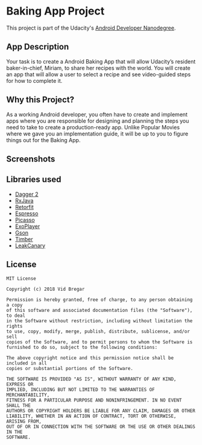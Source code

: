 
# Baking App Project

This project is part of the Udacity's [Android Developer Nanodegree](https://eu.udacity.com/course/android-developer-nanodegree-by-google--nd801).

## App Description

Your task is to create a Android Baking App that will allow Udacity’s resident baker-in-chief, Miriam,
to share her recipes with the world. You will create an app that will allow a user to select a recipe and
see video-guided steps for how to complete it.

## Why this Project?

As a working Android developer, you often have to create and
implement apps where you are responsible for designing and
planning the steps you need to take to create a production-ready app.
Unlike Popular Movies where we gave you an implementation guide,
it will be up to you to figure things out for the Baking App.

## Screenshots

## Libraries used

- [Dagger 2](https://github.com/google/dagger)
- [RxJava](https://github.com/ReactiveX/RxJava)
- [Retorfit](http://square.github.io/retrofit/)
- [Espresso](https://developer.android.com/training/testing/espresso/index.html)
- [Picasso](http://square.github.io/picasso/)
- [ExoPlayer](https://github.com/google/ExoPlayer)
- [Gson](https://github.com/google/gson)
- [Timber](https://github.com/JakeWharton/timber)
- [LeakCanary](https://github.com/square/leakcanary)

## License
```
MIT License

Copyright (c) 2018 Vid Bregar

Permission is hereby granted, free of charge, to any person obtaining a copy
of this software and associated documentation files (the "Software"), to deal
in the Software without restriction, including without limitation the rights
to use, copy, modify, merge, publish, distribute, sublicense, and/or sell
copies of the Software, and to permit persons to whom the Software is
furnished to do so, subject to the following conditions:

The above copyright notice and this permission notice shall be included in all
copies or substantial portions of the Software.

THE SOFTWARE IS PROVIDED "AS IS", WITHOUT WARRANTY OF ANY KIND, EXPRESS OR
IMPLIED, INCLUDING BUT NOT LIMITED TO THE WARRANTIES OF MERCHANTABILITY,
FITNESS FOR A PARTICULAR PURPOSE AND NONINFRINGEMENT. IN NO EVENT SHALL THE
AUTHORS OR COPYRIGHT HOLDERS BE LIABLE FOR ANY CLAIM, DAMAGES OR OTHER
LIABILITY, WHETHER IN AN ACTION OF CONTRACT, TORT OR OTHERWISE, ARISING FROM,
OUT OF OR IN CONNECTION WITH THE SOFTWARE OR THE USE OR OTHER DEALINGS IN THE
SOFTWARE.
```